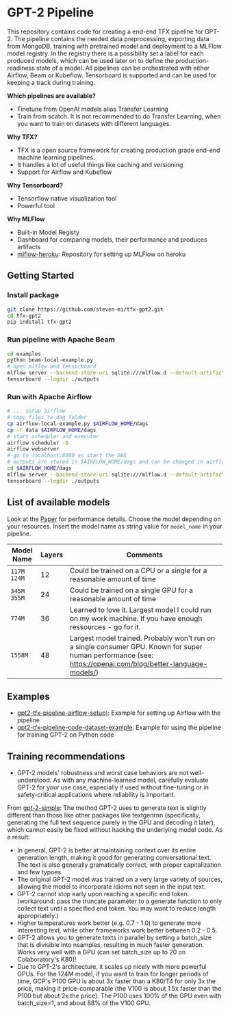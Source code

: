 # GPT-2 Pipeline

This repository contains code for creating a end-end TFX pipeline for GPT-2. The pipeline contains the needed data preprocessing, exporting data from MongoDB, training with pretrained model and deployment to a MLFlow model registry. In the registry there is a possibility set a label for each produced models, which can be used later on to define the production-readiness state of a model. All pipelines can be orchestrated with either Airflow, Beam or Kubeflow. Tensorboard is supported and can be used for keeping a track during training. 

**Which pipelines are available?**
- Finetune from OpenAI models alias Transfer Learning
- Train from scatch. It is not recommended to do Transfer Learning, when you want to train on datasets with different languages.

**Why TFX?**

- TFX is a open source framework for creating production grade end-end machine learning pipelines.
- It handles a lot of useful things like caching and versioning
- Support for Airflow and Kubeflow

**Why Tensorboard?**

- Tensorflow native visualization tool
- Powerful tool

**Why MLFlow**

- Built-in Model Registy
- Dashboard for comparing models, their performance and produces artifacts
- [mlflow-heroku](https://github.com/NewsPipe/mlflow-heroku): Repository for setting up MLFlow on heroku

## Getting Started

### Install package
```bash
git clone https://github.com/steven-mi/tfx-gpt2.git
cd tfx-gpt2
pip indstall tfx-gpt2
```

### Run pipeline with Apache Beam

```bash
cd examples
python beam-local-example.py
# open mlflow and tensorboard
mlflow server --backend-store-uri sqlite:///mlflow.d --default-artifact-root ./mlruns
tensorboard --logdir ./outputs
```

### Run with Apache Airflow

```bash
# ... setup airflow
# copy files to dag folder
cp airflow-local-example.py $AIRFLOW_HOME/dags
cp -r data $AIRFLOW_HOME/dags
# start scheduler and executor
airflow scheduler -D
airflow webserver 
# go to localhost:8080 an start the DAG
# outputs are stored in $AIRFLOW_HOME/dags and can be changed in airflow-local-example.py
cd $AIRFLOW_HOME/dags
mlflow server --backend-store-uri sqlite:///mlflow.d --default-artifact-root ./mlruns
tensorboard --logdir ./outputs
```


## List of available models

Look at the [Paper](https://openai.com/blog/better-language-models/) for performance details. Choose the model depending on your resources. Insert the model name as string value for `model_name` in your pipeline.

| Model Name        | Layers | Comments                                                     |
| ----------------- | ------ | ------------------------------------------------------------ |
| `117M`<br/>`124M` | 12     | Could be trained on a CPU or a single for a reasonable amount of time |
| `345M`<br/>`355M` | 24     | Could be trained on a single GPU for a reasonable amount of time |
| `774M`            | 36     | Learned to love it. Largest model I could run on my work machine. If you have enough ressources - go for it. |
| `1558M`           | 48     | Largest model trained. Probably won't run on a single consumer GPU. Known for super human performance (see: https://openai.com/blog/better-language-models/) |

## Examples
- [gpt2-tfx-pipeline-airflow-setup)](https://github.com/NewsPipe/gpt2-tfx-pipeline-airflow-setup): Example for setting up Airflow with the pipeline
- [gpt2-tfx-pipeline-code-dataset-example](https://github.com/NewsPipe/gpt2-tfx-pipeline-code-dataset-example): Example for using the pipeline for training GPT-2 on Python code

## Training recommendations
- GPT-2 models' robustness and worst case behaviors are not well-understood. As with any machine-learned model, carefully evaluate GPT-2 for your use case, especially if used without fine-tuning or in safety-critical applications where reliability is important.

From [gpt-2-simple](https://github.com/minimaxir/gpt-2-simple): The method GPT-2 uses to generate text is slightly different than those like other packages like textgenrnn (specifically, generating the full text sequence purely in the GPU and decoding it later), which cannot easily be fixed without hacking the underlying model code. As a result:
- In general, GPT-2 is better at maintaining context over its entire generation length, making it good for generating conversational text. The text is also generally gramatically correct, with proper capitalization and few typoes.
- The original GPT-2 model was trained on a very large variety of sources, allowing the model to incorporate idioms not seen in the input text.
- GPT-2 cannot stop early upon reaching a specific end token. (workaround: pass the truncate parameter to a generate function to only collect text until a specified end token. You may want to reduce length appropriately.)
- Higher temperatures work better (e.g. 0.7 - 1.0) to generate more interesting text, while other frameworks work better between 0.2 - 0.5.
- GPT-2 allows you to generate texts in parallel by setting a batch_size that is divisible into nsamples, resulting in much faster generation. Works very well with a GPU (can set batch_size up to 20 on Colaboratory's K80)!
- Due to GPT-2's architecture, it scales up nicely with more powerful GPUs. For the 124M model, if you want to train for longer periods of time, GCP's P100 GPU is about 3x faster than a K80/T4 for only 3x the price, making it price-comparable (the V100 is about 1.5x faster than the P100 but about 2x the price). The P100 uses 100% of the GPU even with batch_size=1, and about 88% of the V100 GPU.
